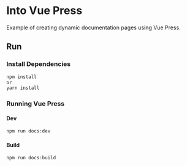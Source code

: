 # Into Vue Press
Example of creating dynamic documentation pages using Vue Press.

## Run

### Install Dependencies 

```sh
npm install
or
yarn install
```

### Running Vue Press

#### Dev

```sh
npm run docs:dev
```

#### Build


```sh
npm run docs:build
```
